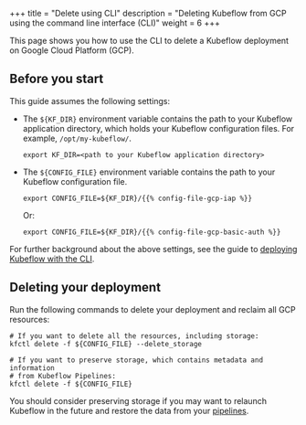 +++
title = "Delete using CLI"
description = "Deleting Kubeflow from GCP using the command line interface (CLI)"
weight = 6
+++

This page shows you how to use the CLI to delete a Kubeflow deployment on
Google Cloud Platform (GCP).

## Before you start

This guide assumes the following settings: 

* The `${KF_DIR}` environment variable contains the path to
  your Kubeflow application directory, which holds your Kubeflow configuration 
  files. For example, `/opt/my-kubeflow/`.

  ```
  export KF_DIR=<path to your Kubeflow application directory>
  ``` 

* The `${CONFIG_FILE}` environment variable contains the path to your 
  Kubeflow configuration file.

  ```
  export CONFIG_FILE=${KF_DIR}/{{% config-file-gcp-iap %}}
  ```

    Or:

  ```
  export CONFIG_FILE=${KF_DIR}/{{% config-file-gcp-basic-auth %}}
  ```

For further background about the above settings, see the guide to
[deploying Kubeflow with the CLI](/docs/gke/deploy/deploy-cli).

## Deleting your deployment

Run the following commands to delete your deployment and reclaim all GCP
resources:

  ```
  # If you want to delete all the resources, including storage:
  kfctl delete -f ${CONFIG_FILE} --delete_storage

  # If you want to preserve storage, which contains metadata and information
  # from Kubeflow Pipelines:
  kfctl delete -f ${CONFIG_FILE}
  ```

You should consider preserving storage if you may want to relaunch
Kubeflow in the future and restore the data from your 
[pipelines](/docs/pipelines/pipelines-overview/).
